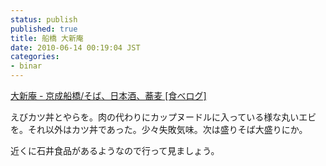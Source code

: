 ```yaml
---
status: publish
published: true
title: 船橋 大新庵
date: 2010-06-14 00:19:04 JST
categories:
- binar
---
```

<a href="http://r.tabelog.com/chiba/A1202/A120201/12004295/">大新庵 - 京成船橋/そば、日本酒、蕎麦 [食べログ]</a>

えびカツ丼とやらを。肉の代わりにカップヌードルに入っている様な丸いエビを。それ以外はカツ丼であった。少々失敗気味。次は盛りそば大盛りにか。

近くに石井食品があるようなので行って見ましょう。
